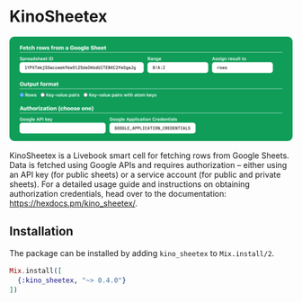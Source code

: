 # KinoSheetex

<img style="aspect-ratio:1600/591;" src=".github/images/smart-cell.webp" alt="Smart Cell preview"/>

KinoSheetex is a Livebook smart cell for fetching rows from Google Sheets. Data is fetched using Google APIs and requires authorization – either using an API key (for public sheets) or a service account (for public and private sheets). For a detailed usage guide and instructions on obtaining authorization credentials, head over to the documentation: https://hexdocs.pm/kino_sheetex/.

## Installation

The package can be installed by adding `kino_sheetex` to `Mix.install/2`.

```elixir
Mix.install([
  {:kino_sheetex, "~> 0.4.0"}
])
```
